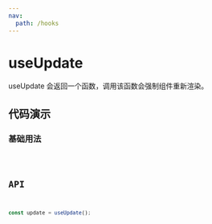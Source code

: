 ```yaml
---
nav:
  path: /hooks
---
```


# useUpdate

useUpdate 会返回一个函数，调用该函数会强制组件重新渲染。

## 代码演示

### 基础用法

<code src="./demo/demo1.tsx" />

## API

```typescript
const update = useUpdate();
```
